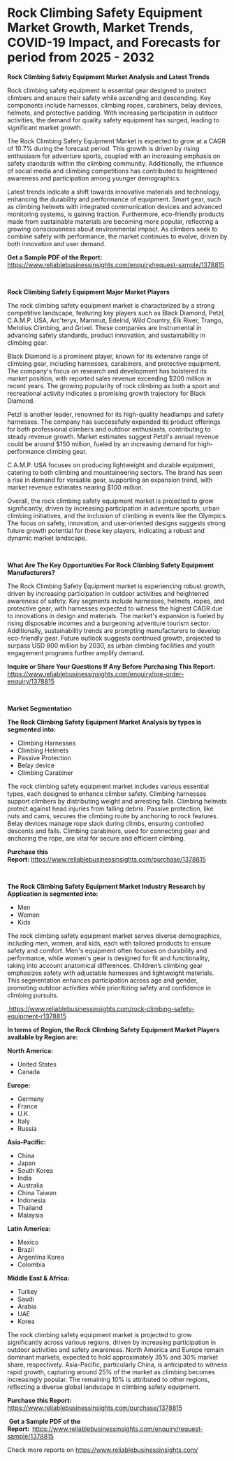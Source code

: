 <p><h1>Rock Climbing Safety Equipment Market Growth, Market Trends, COVID-19 Impact, and Forecasts for period from 2025 - 2032</h1></p><p><strong>Rock Climbing Safety Equipment Market Analysis and Latest Trends</strong></p>
<p><p>Rock climbing safety equipment is essential gear designed to protect climbers and ensure their safety while ascending and descending. Key components include harnesses, climbing ropes, carabiners, belay devices, helmets, and protective padding. With increasing participation in outdoor activities, the demand for quality safety equipment has surged, leading to significant market growth.</p><p>The Rock Climbing Safety Equipment Market is expected to grow at a CAGR of 10.7% during the forecast period. This growth is driven by rising enthusiasm for adventure sports, coupled with an increasing emphasis on safety standards within the climbing community. Additionally, the influence of social media and climbing competitions has contributed to heightened awareness and participation among younger demographics. </p><p>Latest trends indicate a shift towards innovative materials and technology, enhancing the durability and performance of equipment. Smart gear, such as climbing helmets with integrated communication devices and advanced monitoring systems, is gaining traction. Furthermore, eco-friendly products made from sustainable materials are becoming more popular, reflecting a growing consciousness about environmental impact. As climbers seek to combine safety with performance, the market continues to evolve, driven by both innovation and user demand.</p></p>
<p><strong>Get a Sample PDF of the Report:&nbsp;</strong> <a href="https://www.reliablebusinessinsights.com/enquiry/request-sample/1378815?utm_campaign=2330&utm_medium=2&utm_source=Github&utm_content=ia&utm_term=16022025&utm_id=rock-climbing-safety-equipment">https://www.reliablebusinessinsights.com/enquiry/request-sample/1378815</a></p>
<p>&nbsp;</p>
<p><strong>Rock Climbing Safety Equipment Major Market Players</strong></p>
<p><p>The rock climbing safety equipment market is characterized by a strong competitive landscape, featuring key players such as Black Diamond, Petzl, C.A.M.P. USA, Arc'teryx, Mammut, Edelrid, Wild Country, Elk River, Trango, Metolius Climbing, and Grivel. These companies are instrumental in advancing safety standards, product innovation, and sustainability in climbing gear.</p><p>Black Diamond is a prominent player, known for its extensive range of climbing gear, including harnesses, carabiners, and protective equipment. The company's focus on research and development has bolstered its market position, with reported sales revenue exceeding $200 million in recent years. The growing popularity of rock climbing as both a sport and recreational activity indicates a promising growth trajectory for Black Diamond.</p><p>Petzl is another leader, renowned for its high-quality headlamps and safety harnesses. The company has successfully expanded its product offerings for both professional climbers and outdoor enthusiasts, contributing to steady revenue growth. Market estimates suggest Petzl's annual revenue could be around $150 million, fueled by an increasing demand for high-performance climbing gear.</p><p>C.A.M.P. USA focuses on producing lightweight and durable equipment, catering to both climbing and mountaineering sectors. The brand has seen a rise in demand for versatile gear, supporting an expansion trend, with market revenue estimates nearing $100 million.</p><p>Overall, the rock climbing safety equipment market is projected to grow significantly, driven by increasing participation in adventure sports, urban climbing initiatives, and the inclusion of climbing in events like the Olympics. The focus on safety, innovation, and user-oriented designs suggests strong future growth potential for these key players, indicating a robust and dynamic market landscape.</p></p>
<p>&nbsp;</p>
<p><strong>What Are The Key Opportunities For Rock Climbing Safety Equipment Manufacturers?</strong></p>
<p><p>The Rock Climbing Safety Equipment market is experiencing robust growth, driven by increasing participation in outdoor activities and heightened awareness of safety. Key segments include harnesses, helmets, ropes, and protective gear, with harnesses expected to witness the highest CAGR due to innovations in design and materials. The market's expansion is fueled by rising disposable incomes and a burgeoning adventure tourism sector. Additionally, sustainability trends are prompting manufacturers to develop eco-friendly gear. Future outlook suggests continued growth, projected to surpass USD 800 million by 2030, as urban climbing facilities and youth engagement programs further amplify demand.</p></p>
<p><strong>Inquire or Share Your Questions If Any Before Purchasing This Report:</strong> <a href="https://www.reliablebusinessinsights.com/enquiry/pre-order-enquiry/1378815?utm_campaign=2330&utm_medium=2&utm_source=Github&utm_content=ia&utm_term=16022025&utm_id=rock-climbing-safety-equipment">https://www.reliablebusinessinsights.com/enquiry/pre-order-enquiry/1378815</a></p>
<p>&nbsp;</p>
<p><strong>Market Segmentation</strong></p>
<p><strong>The Rock Climbing Safety Equipment Market Analysis by types is segmented into:</strong></p>
<p><ul><li>Climbing Harnesses</li><li>Climbing Helmets</li><li>Passive Protection</li><li>Belay device</li><li>Climbing Carabiner</li></ul></p>
<p><p>The rock climbing safety equipment market includes various essential types, each designed to enhance climber safety. Climbing harnesses support climbers by distributing weight and arresting falls. Climbing helmets protect against head injuries from falling debris. Passive protection, like nuts and cams, secures the climbing route by anchoring to rock features. Belay devices manage rope slack during climbs, ensuring controlled descents and falls. Climbing carabiners, used for connecting gear and anchoring the rope, are vital for secure and efficient climbing.</p></p>
<p><strong>Purchase this Report:&nbsp;</strong><a href="https://www.reliablebusinessinsights.com/purchase/1378815?utm_campaign=2330&utm_medium=2&utm_source=Github&utm_content=ia&utm_term=16022025&utm_id=rock-climbing-safety-equipment">https://www.reliablebusinessinsights.com/purchase/1378815</a></p>
<p>&nbsp;</p>
<p><strong>The Rock Climbing Safety Equipment Market Industry Research by Application is segmented into:</strong></p>
<p><ul><li>Men</li><li>Women</li><li>Kids</li></ul></p>
<p><p>The rock climbing safety equipment market serves diverse demographics, including men, women, and kids, each with tailored products to ensure safety and comfort. Men's equipment often focuses on durability and performance, while women's gear is designed for fit and functionality, taking into account anatomical differences. Children’s climbing gear emphasizes safety with adjustable harnesses and lightweight materials. This segmentation enhances participation across age and gender, promoting outdoor activities while prioritizing safety and confidence in climbing pursuits.</p></p>
<p><a href="https://www.reliablebusinessinsights.com/rock-climbing-safety-equipment-r1378815?utm_campaign=2330&utm_medium=2&utm_source=Github&utm_content=ia&utm_term=16022025&utm_id=rock-climbing-safety-equipment">&nbsp;https://www.reliablebusinessinsights.com/rock-climbing-safety-equipment-r1378815</a></p>
<p><strong>In terms of Region, the Rock Climbing Safety Equipment Market Players available by Region are:</strong></p>
<p>
    <p> <strong> North America: </strong>
        <ul>
            <li>United States</li>
            <li>Canada</li>
        </ul>
        </p> 
    <p> <strong> Europe: </strong>
        <ul>
            <li>Germany</li>
            <li>France</li>
            <li>U.K.</li>
            <li>Italy</li>
            <li>Russia</li>
        </ul>
        </p> 
    <p> <strong> Asia-Pacific: </strong>
        <ul>
            <li>China</li>
            <li>Japan</li>
            <li>South Korea</li>
            <li>India</li>
            <li>Australia</li>
            <li>China Taiwan</li>
            <li>Indonesia</li>
            <li>Thailand</li>
            <li>Malaysia</li>
        </ul>
        </p> 
    <p> <strong> Latin America: </strong>
        <ul>
            <li>Mexico</li>
            <li>Brazil</li>
            <li>Argentina Korea</li>
            <li>Colombia</li>
        </ul>
        </p> 
    <p> <strong> Middle East & Africa: </strong>
        <ul>
            <li>Turkey</li>
            <li>Saudi</li>
            <li>Arabia</li>
            <li>UAE</li>
            <li>Korea</li>
        </ul>
    </p>
    </p>
<p><p>The rock climbing safety equipment market is projected to grow significantly across various regions, driven by increasing participation in outdoor activities and safety awareness. North America and Europe remain dominant markets, expected to hold approximately 35% and 30% market share, respectively. Asia-Pacific, particularly China, is anticipated to witness rapid growth, capturing around 25% of the market as climbing becomes increasingly popular. The remaining 10% is attributed to other regions, reflecting a diverse global landscape in climbing safety equipment.</p></p>
<p><strong>Purchase this Report: </strong><a href="https://www.reliablebusinessinsights.com/purchase/1378815?utm_campaign=2330&utm_medium=2&utm_source=Github&utm_content=ia&utm_term=16022025&utm_id=rock-climbing-safety-equipment">https://www.reliablebusinessinsights.com/purchase/1378815</a></p>
<p>&nbsp;<strong>Get a Sample PDF of the Report:&nbsp;&nbsp;</strong><a href="https://www.reliablebusinessinsights.com/enquiry/request-sample/1378815?utm_campaign=2330&utm_medium=2&utm_source=Github&utm_content=ia&utm_term=16022025&utm_id=rock-climbing-safety-equipment">https://www.reliablebusinessinsights.com/enquiry/request-sample/1378815</a></p>
<p><strong></strong></p>
<p>Check more reports on <a href="https://www.reliablebusinessinsights.com/?utm_campaign=2330&utm_medium=2&utm_source=Github&utm_content=ia&utm_term=16022025&utm_id=rock-climbing-safety-equipment">https://www.reliablebusinessinsights.com/</a></p>